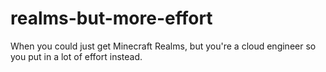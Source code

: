 # realms-but-more-effort
When you could just get Minecraft Realms, but you're a cloud engineer so you put in a lot of effort instead.
